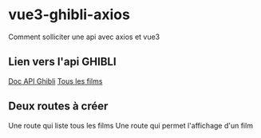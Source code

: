 # vue3-ghibli-axios
Comment solliciter une api avec axios et vue3


## Lien vers l'api GHIBLI 

[Doc API Ghibli](https://ghibliapi.herokuapp.com/)
[Tous les films](https://ghibliapi.herokuapp.com/films)

## Deux routes à créer

Une route qui liste tous les films
Une route qui permet l'affichage d'un film 

